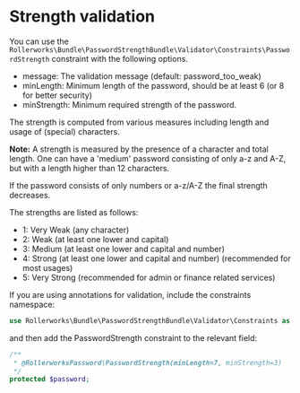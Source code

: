Strength validation
===================

You can use the `Rollerworks\Bundle\PasswordStrengthBundle\Validator\Constraints\PasswordStrength`
constraint with the following options.

* message: The validation message (default: password_too_weak)
* minLength: Minimum length of the password, should be at least 6 (or 8 for better security)
* minStrength: Minimum required strength of the password.

The strength is computed from various measures including
length and usage of (special) characters.

**Note:** A strength is measured by the presence of a character and total length.
One can have a 'medium' password consisting of only a-z and A-Z, but with a length higher than 12 characters.

If the password consists of only numbers or a-z/A-Z the final strength decreases.

The strengths are listed as follows:

*  1: Very Weak (any character)
*  2: Weak (at least one lower and capital)
*  3: Medium (at least one lower and capital and number)
*  4: Strong (at least one lower and capital and number) (recommended for most usages)
*  5: Very Strong (recommended for admin or finance related services)

If you are using annotations for validation, include the constraints namespace:

```php
use Rollerworks\Bundle\PasswordStrengthBundle\Validator\Constraints as RollerworksPassword;
```

and then add the PasswordStrength constraint to the relevant field:

```php
/**
 * @RollerworksPassword\PasswordStrength(minLength=7, minStrength=3)
 */
protected $password;
```
